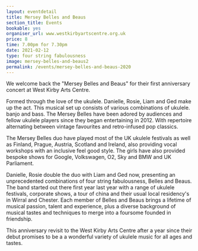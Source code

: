 ```yaml
---
layout: eventdetail
title: Mersey Belles and Beaus
section_title: Events
bookable: yes
organiser_url: www.westkirbyartscentre.org.uk
price: 8
time: 7.00pm for 7.30pm
date: 2021-02-12
type: four string fabulousness
image: mersey-belles-and-beaus2
permalink: /events/mersey-belles-and-beaus-2020
---
```


We welcome back the "Mersey Belles and Beaus" for their first anniversary concert at West Kirby Arts Centre.

Formed through the love of the ukulele. Danielle, Rosie, Liam and Ged make up the act.
This musical set up consists of various combinations of ukulele. banjo and bass. The Mersey Belles have been adored by audiences and fellow ukulele players since they began entertaining in 2012. With repertoire alternating between vintage favourites and retro-infused pop classics.

The Mersey Belles duo have played most of the UK ukulele festivals as well as Finland, Prague, Austria, Scotland and Ireland, also providing vocal workshops with an inclusive feel good style. The girls have also provided bespoke shows for Google, Volkswagen, O2, Sky and BMW and UK Parliament.

Danielle, Rosie double the duo with Liam and Ged now, presenting an unprecedented combinations of four string fabulousness, Belles and Beaus. The band started out there first year last year with a range of ukulele festivals, corporate shows, a tour of china and their usual local residency's in Wirral and Chester. Each member of Belles and Beaus brings a lifetime of musical passion, talent and experience, plus a diverse background of musical tastes and techniques to merge into a foursome founded in friendship.

This anniversary revisit to the West Kirby Arts Centre after a year since their debut promises to be a a wonderful variety of ukulele music for all ages and tastes.
